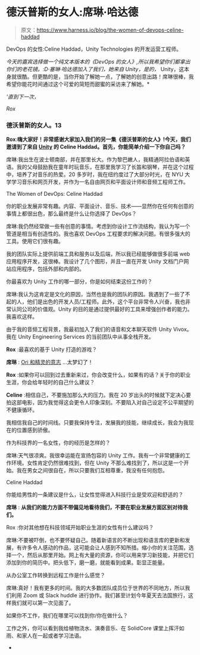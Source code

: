 # 德沃普斯的女人:席琳·哈达德

> 原文：<https://www.harness.io/blog/the-women-of-devops-celine-haddad>

DevOps 的女性:Celine Haddad，Unity Technologies 的开发运营工程师。

*今天的嘉宾选择做一个纯文本版本的《DevOps 的女人》,所以我希望你们都拿出你们的老花镜。:D·塞琳·哈达德加入了我们，她来自 Unity，是的，* Unity，这本身就很酷。但更酷的是，当你开始了解她一点，了解她的创意出路！席琳很棒，我希望你能花时间通过这个可爱的简短而甜蜜的采访来了解她。*

*'直到下一次，*

*Rox*

### 德沃普斯的女人。13

**Rox**:**嗨大家好！非常感谢大家加入我们的另一集《德沃普斯的女人》!今天，我们邀请到了来自 [Unity](https://unity.com/) 的 Celine Haddad。首先，你能简单介绍一下你自己吗？**

席琳:我出生在波士顿南部，并在那里长大。作为黎巴嫩人，我精通阿拉伯语和英语。我的父母鼓励我在童年时玩音乐，在那里我学习了长笛和钢琴，并在这个过程中，培养了对音乐的热爱。20 多岁时，我在纽约度过了大部分时光，在 NYU 大学学习音乐和网页开发，并作为一名自由网页和平面设计师和音频工程师工作。

The Women of DevOps: Celine Haddad

你的职业发展非常有趣。内容、平面设计、音乐、技术——显然你在任何有创意的事情上都很出色，那么最终是什么让你选择了 DevOps？

席琳:我仍然经常做一些有创意的事情。考虑到你设计工作流结构，我认为写一个管道是相当有创造性的。我也喜欢 DevOps 工程要求的解决问题。有很多强大的工具。使用它们很有趣。

我的团队实际上提供前端工具和服务以及后端，所以我已经能够做很多前端 web 应用程序开发，这很棒。我设计了几个图形，并且一直在开发 Unity 文档门户网站应用程序，包括外部和内部的。

你最喜欢为 Unity 工作的哪一部分，你是如何结束这份工作的？

席琳:我认为这肯定是文化的原因，当然也是我的团队的原因。我遇到了一些了不起的人，他们是出色的开发人员/工程师。此外，这个平台非常令人兴奋，我也非常认同公司的价值观。Unity 的目的是通过提供最好的工具来增强创作者的能力。我喜欢这样。

由于我的音频工程背景，我最初加入了我们的语音和文本聊天软件 Unity Vivox。我在 Unity Engineering Services 的当前团队中从事全栈开发。

**Rox** :最喜欢的基于 Unity 打造的游戏？

**席琳** : [Ori 和精灵的意志](https://www.orithegame.com/) …太梦幻了！

**Rox** :如果你可以回到过去重新来过，你会改变什么，如果有的话？关于你的职业生涯，你会给年轻时的自己什么建议？

**Celine** :相信自己，不要施加那么大的压力。我在 20 岁出头的时候就下定决心要拍这部电影，因为我觉得这会更令人印象深刻。不要陷入对自己设定不公平期望的不健康循环。

我相信我自己的时间线。只要我保持专注，发展我的技能，继续成长，我会为我现在的位置感到骄傲。

作为科技界的一名女性，你的经历是怎样的？

席琳:天气很凉爽。我很幸运能在宣扬包容的 Unity 工作。我有一个非常健康的工作环境。女性肯定仍然很难找到，但在 Unity 不那么难找到了，所以这是一个开始。我在男女之间很自在，所以只要我们互相尊重，我没有任何抱怨。

Celine Haddad

你能给男性的一条建议是什么，让女性觉得进入科技行业是受欢迎和舒适的？

**席琳** : **从我们的能力方面不带偏见地看待我们，不要在职业发展方面区别对待我们。**

Rox :你对其他想在科技领域开始职业生涯的女性有什么建议吗？

席琳:不要被吓倒，也不要怀疑自己。随着新语言的不断出现和语言库的更新和发展，有许多令人感动的作品，这可能会让人感到不知所措。缩小你的关注范围，选择一个，然后从那里开始。网上有大量的资源，你可以用来学习新技能，并把它们添加到你的简历中。把头低下，磨一磨，就能看到成果。彰显正能量。

从办公室工作转换到远程工作是什么感觉？

席琳:真好！我有更多的时间。我的大多数团队成员位于世界的不同地方，所以我们利用 Zoom 或 Slack huddle 进行协作。我们甚至计划今年夏天去法国旅行，这样我们就可以第一次见面了。

如果你不工作，我们在哪里可以找到你/你在做什么？

工作之外，你可以看到我给植物浇水、演奏音乐、在 SolidCore 课堂上挥汗如雨、和家人在一起或者学习法语。

-